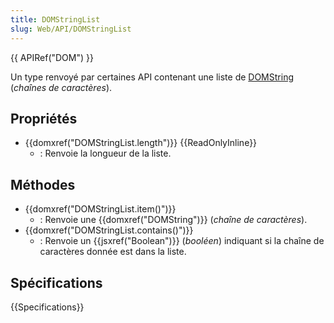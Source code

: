 ```yaml
---
title: DOMStringList
slug: Web/API/DOMStringList
---
```


{{ APIRef("DOM") }}

Un type renvoyé par certaines API contenant une liste de [DOMString](/fr/docs/Web/JavaScript/Reference/Global_Objects/String) (_chaînes de caractères_).

## Propriétés

- {{domxref("DOMStringList.length")}} {{ReadOnlyInline}}
  - : Renvoie la longueur de la liste.

## Méthodes

- {{domxref("DOMStringList.item()")}}
  - : Renvoie une {{domxref("DOMString")}} (_chaîne de caractères_).
- {{domxref("DOMStringList.contains()")}}
  - : Renvoie un {{jsxref("Boolean")}} (_booléen_) indiquant si la chaîne de caractères donnée est dans la liste.

## Spécifications

{{Specifications}}
